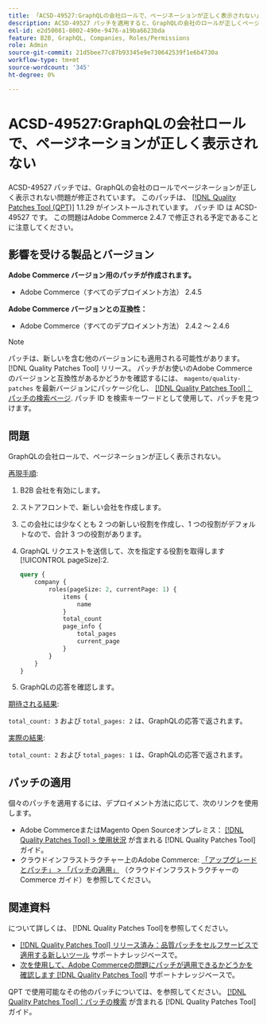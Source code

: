 ```yaml
---
title: 「ACSD-49527:GraphQLの会社ロールで、ページネーションが正しく表示されない」
description: ACSD-49527 パッチを適用すると、GraphQLの会社のロールが正しくページネーションを表示しないAdobe Commerceの問題を修正できます。
exl-id: e2d50081-8002-490e-9476-a19ba6623bda
feature: B2B, GraphQL, Companies, Roles/Permissions
role: Admin
source-git-commit: 21d5bee77c87b93345e9e730642539f1e6b4730a
workflow-type: tm+mt
source-wordcount: '345'
ht-degree: 0%

---
```


# ACSD-49527:GraphQLの会社ロールで、ページネーションが正しく表示されない

ACSD-49527 パッチでは、GraphQLの会社のロールでページネーションが正しく表示されない問題が修正されています。 このパッチは、 [[!DNL Quality Patches Tool (QPT)]](/help/announcements/adobe-commerce-announcements/magento-quality-patches-released-new-tool-to-self-serve-quality-patches.md) 1.1.29 がインストールされています。 パッチ ID は ACSD-49527 です。 この問題はAdobe Commerce 2.4.7 で修正される予定であることに注意してください。

## 影響を受ける製品とバージョン

**Adobe Commerce バージョン用のパッチが作成されます。**

* Adobe Commerce（すべてのデプロイメント方法） 2.4.5

**Adobe Commerce バージョンとの互換性：**

* Adobe Commerce（すべてのデプロイメント方法） 2.4.2 ～ 2.4.6

>[!NOTE]
>
>パッチは、新しいを含む他のバージョンにも適用される可能性があります。 [!DNL Quality Patches Tool] リリース。 パッチがお使いのAdobe Commerceのバージョンと互換性があるかどうかを確認するには、 `magento/quality-patches` を最新バージョンにパッケージ化し、 [[!DNL Quality Patches Tool]：パッチの検索ページ](https://experienceleague.adobe.com/tools/commerce-quality-patches/index.html). パッチ ID を検索キーワードとして使用して、パッチを見つけます。

## 問題

GraphQLの会社ロールで、ページネーションが正しく表示されない。

<u>再現手順</u>:

1. B2B 会社を有効にします。
1. ストアフロントで、新しい会社を作成します。
1. この会社には少なくとも 2 つの新しい役割を作成し、1 つの役割がデフォルトなので、合計 3 つの役割があります。
1. GraphQL リクエストを送信して、次を指定する役割を取得します [!UICONTROL pageSize]:2.

   ```GraphQL
   query {
       company {
           roles(pageSize: 2, currentPage: 1) {
               items {
                   name
               }
               total_count
               page_info {
                   total_pages
                   current_page
               }
           }
       }
   } 
   ```

1. GraphQLの応答を確認します。

<u>期待される結果</u>:

`total_count: 3` および `total_pages: 2` は、GraphQLの応答で返されます。

<u>実際の結果</u>:

`total_count: 2` および `total_pages: 1` は、GraphQLの応答で返されます。

## パッチの適用

個々のパッチを適用するには、デプロイメント方法に応じて、次のリンクを使用します。

* Adobe CommerceまたはMagento Open Sourceオンプレミス： [[!DNL Quality Patches Tool] > 使用状況](https://experienceleague.adobe.com/docs/commerce-operations/tools/quality-patches-tool/usage.html) が含まれる [!DNL Quality Patches Tool] ガイド。
* クラウドインフラストラクチャー上のAdobe Commerce: [「アップグレードとパッチ」 > 「パッチの適用」](https://experienceleague.adobe.com/docs/commerce-cloud-service/user-guide/develop/upgrade/apply-patches.html) （クラウドインフラストラクチャーのCommerce ガイド）を参照してください。

## 関連資料

について詳しくは、 [!DNL Quality Patches Tool]を参照してください。

* [[!DNL Quality Patches Tool] リリース済み：品質パッチをセルフサービスで適用する新しいツール](/help/announcements/adobe-commerce-announcements/magento-quality-patches-released-new-tool-to-self-serve-quality-patches.md) サポートナレッジベースで。
* [次を使用して、Adobe Commerceの問題にパッチが適用できるかどうかを確認します [!DNL Quality Patches Tool]](/help/support-tools/patches-available-in-qpt-tool/check-patch-for-magento-issue-with-magento-quality-patches.md) サポートナレッジベースで。

QPT で使用可能なその他のパッチについては、を参照してください。 [[!DNL Quality Patches Tool]：パッチの検索](https://experienceleague.adobe.com/tools/commerce-quality-patches/index.html) が含まれる [!DNL Quality Patches Tool] ガイド。
